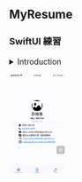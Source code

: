 ## MyResume
### SwiftUI 練習

<details>
  <summary> Introduction </summary>
  
   - 利用 SwiftUI 製作陽春版個人履歷
      
   - Language
      - Swift
      
   - User Interface
      - SwiftUI
   
   
</details>

<p>
  <img src="https://github.com/wayne90040/MyResume/blob/master/MyResume.gif" width='20%' height='20%'/>
</p>
